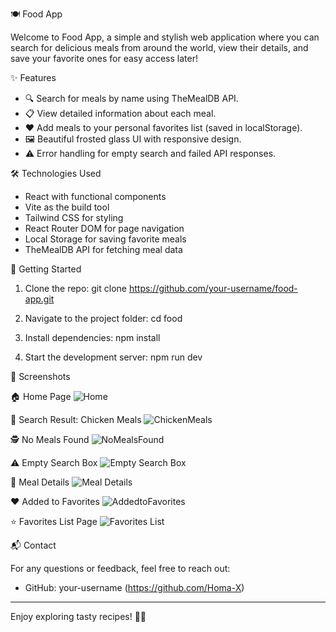 
🍽️ Food App

Welcome to Food App, a simple and stylish web application where you can search for delicious meals from around the world, view their details, and save your favorite ones for easy access later!

✨ Features

- 🔍 Search for meals by name using TheMealDB API.
- 📋 View detailed information about each meal.
- ❤️ Add meals to your personal favorites list (saved in localStorage).
- 🖼️ Beautiful frosted glass UI with responsive design.
- ⚠️ Error handling for empty search and failed API responses.

🛠️ Technologies Used

- React with functional components
- Vite as the build tool
- Tailwind CSS for styling
- React Router DOM for page navigation
- Local Storage for saving favorite meals
- TheMealDB API for fetching meal data

🚀 Getting Started

1. Clone the repo:
   git clone https://github.com/your-username/food-app.git

2. Navigate to the project folder:
   cd food

3. Install dependencies:
   npm install

4. Start the development server:
   npm run dev


📸 Screenshots

🏠 Home Page
![Home](./Screenshot/Home.PNG)

🍗 Search Result: Chicken Meals
![ChickenMeals](./Screenshot/ChickenMeals.PNG)

🕵️ No Meals Found
![NoMealsFound](./Screenshot/NoMealsFound.PNG)

⚠️ Empty Search Box
![Empty Search Box](./Screenshot/EmptySearchBox.PNG)

📖 Meal Details
![Meal Details](./Screenshot/MealDetails.PNG)

❤️ Added to Favorites
![AddedtoFavorites](Screenshot/AddedToFavorites.PNG)

⭐ Favorites List Page
![Favorites List](./Screenshot/FavoritesList.PNG)

📬 Contact

For any questions or feedback, feel free to reach out:

- GitHub: your-username (https://github.com/Homa-X)

---

Enjoy exploring tasty recipes! 🍲✨
